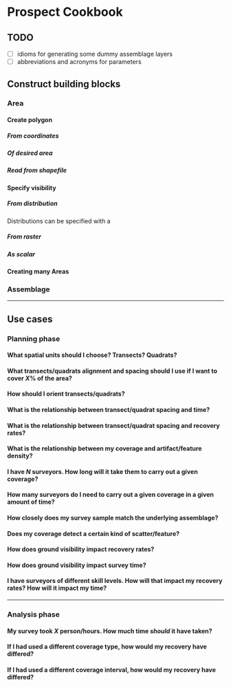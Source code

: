 # Prospect Cookbook

## TODO

- [ ] idioms for generating some dummy assemblage layers
- [ ] abbreviations and acronyms for parameters

## Construct building blocks

### Area

#### Create polygon

##### From coordinates

##### Of desired area

##### Read from shapefile

#### Specify visibility

##### From distribution

Distributions can be specified with a

##### From raster

##### As scalar

#### Creating many Areas




### Assemblage

<hr>

## Use cases

### Planning phase

#### What spatial units should I choose? Transects? Quadrats?


#### What transects/quadrats alignment and spacing should I use if I want to cover *X*% of the area?


#### How should I orient transects/quadrats?


#### What is the relationship between transect/quadrat spacing and time?


#### What is the relationship between transect/quadrat spacing and recovery rates?


#### What is the relationship between my coverage and artifact/feature density?


#### I have *N* surveyors. How long will it take them to carry out a given coverage?


#### How many surveyors do I need to carry out a given coverage in a given amount of time?


#### How closely does my survey sample match the underlying assemblage?


#### Does my coverage detect a certain kind of scatter/feature?


#### How does ground visibility impact recovery rates?


#### How does ground visibility impact survey time?


#### I have surveyors of different skill levels. How will that impact my recovery rates? How will it impact my time?


<hr>

### Analysis phase

#### My survey took *X* person/hours. How much time *should* it have taken?


#### If I had used a different coverage type, how would my recovery have differed?


#### If I had used a different coverage interval, how would my recovery have differed?




